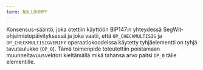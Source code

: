 ```yaml
---
term: NULLDUMMY
---
```


Konsensus-sääntö, joka otettiin käyttöön BIP147:n yhteydessä SegWit-ohjelmistopäivityksessä ja joka vaatii, että `OP_CHECKMULTISIG` ja `OP_CHECKMULTISIGVERIFY` operaatiokoodeissa käytetty tyhjäelementti on tyhjä tavutaulukko (`OP_0`). Tämä toimenpide toteutettiin poistamaan muunneltavuusvektori kieltämällä mikä tahansa arvo paitsi `OP_0` tälle elementille.